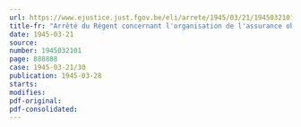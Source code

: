 ```yaml
---
url: https://www.ejustice.just.fgov.be/eli/arrete/1945/03/21/1945032101/justel
title-fr: "Arrêté du Régent concernant l'organisation de l'assurance obligatoire en cas de maladie ou d'invalidité"
date: 1945-03-21
source:
number: 1945032101
page: 888888
case: 1945-03-21/30
publication: 1945-03-28
starts:
modifies:
pdf-original:
pdf-consolidated:
---
```


